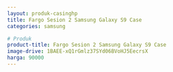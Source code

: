 ```yaml
---
layout: produk-casinghp
title: Fargo Sesion 2 Samsung Galaxy S9 Case
categories: samsung

# Produk
product-title: Fargo Sesion 2 Samsung Galaxy S9 Case
image-drive: 1BAEE-xQ1rGmlz37SYd06BVoHJ5EecrsX
harga: 90000
---
```

